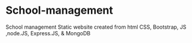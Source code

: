 # School-management
School management Static website created from html CSS, Bootstrap, JS ,node.JS, Express.JS, &amp; MongoDB
